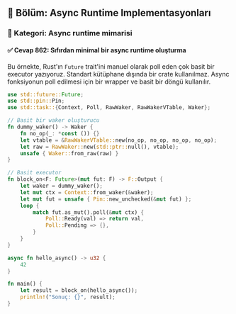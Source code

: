 ## 📘 Bölüm: Async Runtime Implementasyonları
### 🔹 Kategori: Async runtime mimarisi
#### ✅ Cevap 862: Sıfırdan minimal bir async runtime oluşturma

Bu örnekte, Rust'ın `Future` trait'ini manuel olarak poll eden çok basit bir executor yazıyoruz. Standart kütüphane dışında bir crate kullanılmaz. Async fonksiyonun poll edilmesi için bir wrapper ve basit bir döngü kullanılır.

```rust
use std::future::Future;
use std::pin::Pin;
use std::task::{Context, Poll, RawWaker, RawWakerVTable, Waker};

// Basit bir waker oluşturucu
fn dummy_waker() -> Waker {
    fn no_op(_: *const ()) {}
    let vtable = &RawWakerVTable::new(no_op, no_op, no_op, no_op);
    let raw = RawWaker::new(std::ptr::null(), vtable);
    unsafe { Waker::from_raw(raw) }
}

// Basit executor
fn block_on<F: Future>(mut fut: F) -> F::Output {
    let waker = dummy_waker();
    let mut ctx = Context::from_waker(&waker);
    let mut fut = unsafe { Pin::new_unchecked(&mut fut) };
    loop {
        match fut.as_mut().poll(&mut ctx) {
            Poll::Ready(val) => return val,
            Poll::Pending => {},
        }
    }
}

async fn hello_async() -> u32 {
    42
}

fn main() {
    let result = block_on(hello_async());
    println!("Sonuç: {}", result);
}
```
